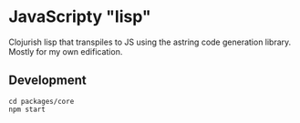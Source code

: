 # JavaScripty "lisp"

Clojurish lisp that transpiles to JS using the astring code generation library.
Mostly for my own edification.

## Development

```
cd packages/core
npm start
```
